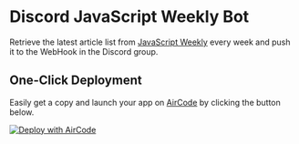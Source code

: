 # Discord JavaScript Weekly Bot

Retrieve the latest article list from [JavaScript Weekly](https://javascriptweekly.com/issues/latest) every week and push it to the WebHook in the Discord group.

## One-Click Deployment

Easily get a copy and launch your app on [AirCode](https://aircode.io/) by clicking the button below.

[![Deploy with AirCode](https://aircode.io/aircode-deploy-button.svg)](https://aircode.io/dashboard?owner=AirCodeLabs&repo=aircode&branch=main&path=examples%2Fdiscord-javascript-weekly&appname=JavaScript%20Weekly%20Push)
